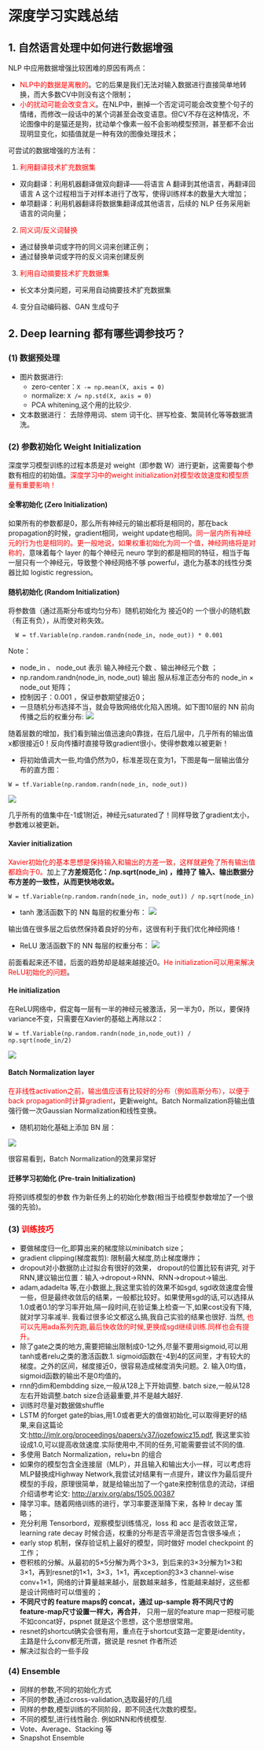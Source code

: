 # 深度学习实践总结
## 1. 自然语言处理中如何进行数据增强
NLP 中应用数据增强比较困难的原因有两点：
- <font color='red'>NLP中的数据是离散的</font>。它的后果是我们无法对输入数据进行直接简单地转换，而大多数CV中则没有这个限制；
- <font color='red'>小的扰动可能会改变含义</font>。在NLP中，删掉一个否定词可能会改变整个句子的情绪，而修改一段话中的某个词甚至会改变语意。但CV不存在这种情况，不论图像中的是猫还是狗，扰动单个像素一般不会影响模型预测，甚至都不会出现明显变化，如插值就是一种有效的图像处理技术；

可尝试的数据增强的方法有：

1. <font color='red'>利用翻译技术扩充数据集</font>
  - 双向翻译：利用机器翻译做双向翻译——将语言 A 翻译到其他语言，再翻译回语言 A 这个过程相当于对样本进行了改写，使得训练样本的数量大大增加；
  - 单项翻译：利用机器翻译将数据集翻译成其他语言，后续的 NLP 任务采用新语言的词向量；
2. <font color='red'>同义词/反义词替换</font>
  - 通过替换单词或字符的同义词来创建正例；
  - 通过替换单词或字符的反义词来创建反例
3. <font color='red'>利用自动摘要技术扩充数据集</font>
  - 长文本分类问题，可采用自动摘要技术扩充数据集
4. 变分自动编码器、GAN 生成句子

## 2. Deep learning 都有哪些调参技巧？
### (1) 数据预处理
- 图片数据进行:
  - zero-center：`X -= np.mean(X, axis = 0)`
  - normalize: `X /= np.std(X, axis = 0)`
  - PCA whitening,这个用的比较少.
- 文本数据进行： 去除停用词、stem 词干化、拼写检查、繁简转化等等数据清洗。

### (2) 参数初始化 Weight Initialization
深度学习模型训练的过程本质是对 weight（即参数 W）进行更新，这需要每个参数有相应的初始值。<font color='red'>深度学习中的weight initialization对模型收敛速度和模型质量有重要影响！</font>
#### 全零初始化 (Zero Initialization)
如果所有的参数都是0，那么所有神经元的输出都将是相同的，那在back propagation的时候，gradient相同，weight update也相同。<font color='red'>同一层内所有神经元的行为也是相同的。更一般地说，如果权重初始化为同一个值，神经网络将是对称的，</font>意味着每个 layer 的每个神经元 neuro 学到的都是相同的特征，相当于每一层只有一个神经元，导致整个神经网络不够 powerful，退化为基本的线性分类器比如 logistic regression。
#### 随机初始化 (Random Initialization)
将参数值（通过高斯分布或均匀分布）随机初始化为 接近0的 一个很小的随机数（有正有负），从而使对称失效。

```
  W = tf.Variable(np.random.randn(node_in, node_out)) * 0.001
```
Note：
- node_in 、 node_out 表示 输入神经元个数 、输出神经元个数 ；
- np.random.randn(node_in, node_out) 输出 服从标准正态分布的 node_in × node_out 矩阵；
- 控制因子：0.001 ，保证参数期望接近0；
- 一旦随机分布选择不当，就会导致网络优化陷入困境。如下图10层的 NN 前向传播之后的权重分布:
![](../assets/deep_learning/random_initialization.jpg)

随着层数的增加，我们看到输出值迅速向0靠拢，在后几层中，几乎所有的输出值x都很接近0！反向传播时直接导致gradient很小，使得参数难以被更新！
- 将初始值调大一些,均值仍然为0，标准差现在变为1，下图是每一层输出值分布的直方图：
```
W = tf.Variable(np.random.randn(node_in, node_out))
```
![](../assets/deep_learning/random_initialization2.jpg)

几乎所有的值集中在-1或1附近，神经元saturated了！同样导致了gradient太小，参数难以被更新。
#### Xavier initialization
<font color='red'>Xavier初始化的基本思想是保持输入和输出的方差一致，这样就避免了所有输出值都趋向于0。</font>加上了**方差规范化：/np.sqrt(node_in) ，维持了 输入、输出数据分布方差的一致性，从而更快地收敛。**
```
W = tf.Variable(np.random.randn(node_in, node_out)) / np.sqrt(node_in)
```
- tanh 激活函数下的 NN 每层的权重分布：
![](../assets/deep_learning/xavier_initialization.jpg)

输出值在很多层之后依然保持着良好的分布，这很有利于我们优化神经网络！
- ReLU 激活函数下的 NN 每层的权重分布：
![](../assets/deep_learning/xavier_initialization2.jpg)

前面看起来还不错，后面的趋势却是越来越接近0。<font color='red'>He initialization可以用来解决ReLU初始化的问题</font>。
#### He initialization
在ReLU网络中，假定每一层有一半的神经元被激活，另一半为0，所以，要保持variance不变，只需要在Xavier的基础上再除以2：
```
W = tf.Variable(np.random.randn(node_in,node_out)) / np.sqrt(node_in/2)
```
![](../assets/deep_learning/he_initialization.jpg)

#### Batch Normalization layer
<font color='red'>在非线性activation之前，输出值应该有比较好的分布（例如高斯分布），以便于back propagation时计算gradient</font>，更新weight。Batch Normalization将输出值强行做一次Gaussian Normalization和线性变换。
- 随机初始化基础上添加 BN 层：

![](../assets/deep_learning/bn.jpg)

很容易看到，Batch Normalization的效果非常好
#### 迁移学习初始化 (Pre-train Initialization)
将预训练模型的参数 作为新任务上的初始化参数(相当于给模型参数增加了一个很强的先验)。

### (3) <font color='red'>训练技巧</font>
- 要做梯度归一化,即算出来的梯度除以minibatch size；
- gradient clipping(梯度裁剪): 限制最大梯度,防止梯度爆炸；
- dropout对小数据防止过拟合有很好的效果， dropout的位置比较有讲究, 对于RNN,建议输出位置：输入->dropout->RNN、RNN->dropout->输出.
- adam,adadelta 等,在小数据上,我这里实验的效果不如sgd, sgd收敛速度会慢一些，但是最终收敛后的结果，一般都比较好。如果使用sgd的话,可以选择从1.0或者0.1的学习率开始,隔一段时间,在验证集上检查一下,如果cost没有下降,就对学习率减半. 我看过很多论文都这么搞,我自己实验的结果也很好. 当然, <font color='red'>也可以先用ada系列先跑,最后快收敛的时候,更换成sgd继续训练.同样也会有提升。</font>
- 除了gate之类的地方,需要把输出限制成0-1之外,尽量不要用sigmoid,可以用tanh或者relu之类的激活函数.1. sigmoid函数在-4到4的区间里，才有较大的梯度。之外的区间，梯度接近0，很容易造成梯度消失问题。2. 输入0均值，sigmoid函数的输出不是0均值的。
- rnn的dim和embdding size,一般从128上下开始调整. batch size,一般从128左右开始调整.batch size合适最重要,并不是越大越好.
- 训练时尽量对数据做shuffle
- LSTM 的forget gate的bias,用1.0或者更大的值做初始化,可以取得更好的结果,来自这篇论文:http://jmlr.org/proceedings/papers/v37/jozefowicz15.pdf, 我这里实验设成1.0,可以提高收敛速度.实际使用中,不同的任务,可能需要尝试不同的值.
- 多使用 Batch Normalization，relu+bn 的组合
- 如果你的模型包含全连接层（MLP），并且输入和输出大小一样，可以考虑将MLP替换成Highway Network,我尝试对结果有一点提升，建议作为最后提升模型的手段，原理很简单，就是给输出加了一个gate来控制信息的流动，详细介绍请参考论文: http://arxiv.org/abs/1505.00387
- 降学习率。随着网络训练的进行，学习率要逐渐降下来，各种 lr decay 策略；
- 充分利用 Tensorbord，观察模型训练情况，loss 和 acc 是否收敛正常，learning rate decay 时候合适，权重的分布是否平滑是否包含很多噪点；
- early stop 机制，保存验证机上最好的模型，同时做好 model checkpoint 的工作；
- 卷积核的分解。从最初的5×5分解为两个3×3，到后来的3×3分解为1×3和3×1，再到resnet的1×1，3×3，1×1，再xception的3×3 channel-wise conv+1×1，网络的计算量越来越小，层数越来越多，性能越来越好，这些都是设计网络时可以借鉴的；
- **不同尺寸的 feature maps的 concat，通过 up-sample 将不同尺寸的feature-map尺寸设置一样大，再合并**， 只用一层的feature map一把梭可能不如concat好，pspnet 就是这个思想，这个思想很常用。
- resnet的shortcut确实会很有用，重点在于shortcut支路一定要是identity，主路是什么conv都无所谓，据说是 resnet 作者所述
- 解决过拟合的一些手段

### (4) Ensemble
- 同样的参数,不同的初始化方式
- 不同的参数,通过cross-validation,选取最好的几组
- 同样的参数,模型训练的不同阶段，即不同迭代次数的模型。
- 不同的模型,进行线性融合. 例如RNN和传统模型.
- Vote、Average、Stacking 等
- Snapshot Ensemble

